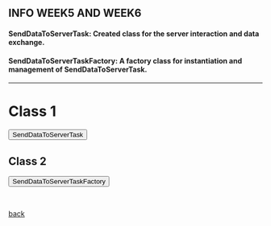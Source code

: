 ## INFO WEEK5 AND WEEK6


####  SendDataToServerTask: Created class for the server interaction and data exchange.
####  SendDataToServerTaskFactory: A factory class  for  instantiation and management of SendDataToServerTask.

 * * *

 
 
<html>
<head>
  <style>
   .panel {
      display: none;
      background-color: #f1f1f1;
      padding: 10px;
      margin-top: 10px;
      font-size: 10px; /* Increase the font size as needed */
      width: 800px; /* Increase the width as needed */
    }
  </style>
</head>
<body>
  <h1>Class 1</h1>
  <button onclick="SendDataToServerTask()">SendDataToServerTask</button>
  <div class="panel" id="SendDataToServerTask">
    <pre>
	 
			 /**
			 * This class represents a task for sending data to a server.
			 * The task sends a JSON array as string to microbetag server URL and retrieves the server's response.
			 */
			
			
			public class SendDataToServerTask extends AbstractTask {
		 
			private  String serverResponse; // Stores the server response
			private final JSONObject jsonObject; // The JSON array to send to the server
		    private final MGGManager mggManager;  // The MGGManager instance for retrieving the JSON array
		    
		   
		
		    				
		    
		   
		    /**
		     * Constructs a new SendDataToServerTask object.
		     *
		     * @param jsonArray   The JSON array to send to the server.
		     * @param mggManager  The MGGManager instance for retrieving the JSON array.
		     */
		    
		    public SendDataToServerTask( JSONObject jsonObject, MGGManager mggManager) {
		    	this.mggManager=mggManager;
		    	this.jsonObject = mggManager.getJsonObject();
		    	
		    }
		
		    /**
		     * Runs the task to send data to the server.
		     *
		     * @param taskMonitor The task monitor to display progress and status messages.
		     */
		    
		    @Override
		    public void run(TaskMonitor taskMonitor) {
		    	
		    	
		    		
		        taskMonitor.setTitle("Sending Data to Server");
		        taskMonitor.setStatusMessage("Processing Data on Server( May take some time... )");
		        
		       
		        	
		        RequestConfig config = RequestConfig.custom()
		        	    .setConnectTimeout(600 * 1000)  // time to establish the connection with the remote host
		        	    .setSocketTimeout(600 * 1000)  // time waiting for data – after the connection was established; maximum time of inactivity between two data packets
		        	    .setConnectionRequestTimeout(600 * 1000) // time to wait for a connection from the connection manager/pool
		        	    .build();
		
		        
		              CloseableHttpClient httpClient = HttpClients.custom()
		                      .setDefaultRequestConfig(config)
		                      .build() ;
		
		              
		              
		              try {
		                      String jsonQuery = jsonObject.toJSONString();
		                      String serverURL = "https://msysbio.gbiomed.kuleuven.be/upload-abundance-table-dev";
		
		                      HttpPost httpPost = new HttpPost(serverURL);
		                      httpPost.setConfig(config);
		                      
		                      StringEntity entity = new StringEntity(jsonQuery);
		                      
		                      httpPost.setEntity(entity);
		                      httpPost.setHeader("Accept", "application/json");
		                      httpPost.setHeader("Content-type", "application/json");
		
		                      try (CloseableHttpResponse response = httpClient.execute(httpPost)) {
		                          int statusCode = response.getStatusLine().getStatusCode();
		
		                          if (statusCode != 200 && statusCode != 202) {
		                              taskMonitor.showMessage(TaskMonitor.Level.ERROR, "Got " + statusCode + " code from server");
		                              return;
		                          }
		
		                          HttpEntity responseEntity = response.getEntity();
		                          JSONObject jsonResponse = (JSONObject) new JSONParser().parse(new InputStreamReader(responseEntity.getContent()));
		                          
		                          taskMonitor.setStatusMessage("Processing server response");
		                          taskMonitor.setStatusMessage("Data sent to server and retrieved successfully!");
		                       // Here's the new line where you set the JSON response as a status message
		                          taskMonitor.setStatusMessage("Server Response: " + jsonResponse.toJSONString());
		                          mggManager.setServerResponse(jsonResponse);
		
		                      
		                      } catch (Exception e) {
		                    	 
		                          taskMonitor.showMessage(TaskMonitor.Level.ERROR, "Error when waiting for the response: " + e.getMessage());
		                          e.printStackTrace(System.out);
		                      }
		                      
		              } catch (Exception e) {
		                  taskMonitor.showMessage(TaskMonitor.Level.ERROR, "Error while setting up the request or processing the response: " + e.getMessage());
		                  e.printStackTrace(System.out);
		              }
		    			finally {
		    					try {
		    							httpClient.close();
		        } catch (IOException e) {
		            e.printStackTrace(System.out);
		        }
		                  taskMonitor.setStatusMessage("Data sent to server successfully!");
		              
		    			
		    	}
		          
		    }}
		
		    
		    
		    
		
				/*private void viewData(JSONObject jsonResponse) {
					  JSONViewerPanel viewerPanel = new JSONViewerPanel(jsonResponse);
				  
		    
		    JFrame frame = new JFrame("JSON Viewer");
		    frame.setDefaultCloseOperation(JFrame.DISPOSE_ON_CLOSE);
		    frame.getContentPane().add(viewerPanel);
		    frame.pack();
		    frame.setVisible(true);
		    */
		    
		    
		    
		    
		    /*
			 * private void sendJSONDataToServer(JSONArray jsonArray, TaskMonitor
			 * taskMonitor) { try {
			 * 
			 * 
			 * // Convert the JSONArray to a JSON string String jsonQuery =
			 * jsonArray.toJSONString();
			 * 
			 * System.out.println(jsonQuery);
			 * 
			 * // Set the server URL String serverURL =
			 * "https://msysbio.gbiomed.kuleuven.be/upload-abundance-table"; // Replace with
			 * the actual server URL
			 * 
			 * 
			 * // Create an instance of CloseableHttpClient CloseableHttpClient httpclient =
			 * HttpClients.createDefault();
			 * 
			 * taskMonitor.setStatusMessage("Sending data to server");
			 * 
			 * // Send the JSON data to the server JSONObject jsonResponse =
			 * HTTPUtils.postJSON(serverURL, httpclient, jsonQuery, taskMonitor);
			 * 
			 * // Process the server response if needed if (jsonResponse != null) {
			 * taskMonitor.setStatusMessage("Processing server response");
			 * 
			 * // Process the response here serverResponse = jsonResponse.toJSONString();
			 * mggManager.setServerResponse(jsonResponse);
			 * 
			 * }
			 * 
			 * 
			 * 
			 * taskMonitor.setStatusMessage("Closing connection");
			 * 
			 * // Close the HttpClient httpclient.close(); } catch (Exception e) {
			 * taskMonitor.showMessage(TaskMonitor.Level.ERROR,
			 * "Error while sending JSON data to server: " + e.getMessage());
			 * e.printStackTrace();
			 * 
			 * // Show the JSON data in a panel if showJSONInPanel
			 * 
			 * SwingUtilities.invokeLater(() ->showDataInPanel(jsonArray));
			 * 
			 * 
			 * 
			 * } }
			 */  
		    
		

   </pre>
  </div>


  <h2>Class 2</h2>
  <button onclick="SendDataToServerTaskFactory()">SendDataToServerTaskFactory</button>
  <div class="panel" id="SendDataToServerTaskFactory">
    <pre>
 
		
	
			public class SendDataToServerTaskFactory implements TaskFactory {
			    
			    private final MGGManager mggManager;
			    private JSONObject jsonObject;
			    
			    
			    
			    public SendDataToServerTaskFactory(JSONObject jsonObject,MGGManager mggManager) {
			    	this.jsonObject = jsonObject;
			        this.mggManager=mggManager;
			    }
			
			    @Override
			    public TaskIterator createTaskIterator() {
			        return new TaskIterator(2,new SendDataToServerTask(jsonObject, mggManager),new CreateNetworkTask(mggManager));
			        
			        
			    }
			
			    @Override
			    public boolean isReady() {
			        return true;
			    }
			}

     </pre>
  </div>

  <script>
    function SendDataToServerTask() {
      var panel = document.getElementById("SendDataToServerTask");
      if (panel.style.display === "none") {
        panel.style.display = "block";
      } else {
        panel.style.display = "none";
      }
    }
    
    function SendDataToServerTaskFactory() {
      var panel = document.getElementById("SendDataToServerTaskFactory");
      if (panel.style.display === "none") {
        panel.style.display = "block";
      } else {
        panel.style.display = "none";
      }
    }
	  
  </script>
</body>
</html>

	
	
<br> <!-- Add an empty line -->



[back](./)
